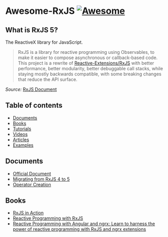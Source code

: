 # Awesome-RxJS [![Awesome](https://cdn.rawgit.com/sindresorhus/awesome/d7305f38d29fed78fa85652e3a63e154dd8e8829/media/badge.svg)](https://github.com/sindresorhus/awesome)

## What is RxJS 5?

The ReactiveX library for JavaScript.

> RxJS is a library for reactive programming using Observables, to make it easier to compose asynchronous or callback-based code. This project is a rewrite of [Reactive-Extensions/RxJS](https://github.com/Reactive-Extensions/RxJS) with better performance, better modularity, better debuggable call stacks, while staying mostly backwards compatible, with some breaking changes that reduce the API surface.

_Source:_ [RxJS Document](http://reactivex.io/rxjs/)

## Table of contents

* [Documents](#documents)
* [Books](#books)
* [Tutorials](#tutorials)
* [Videos](#videos)
* [Articles](#articles)
* [Examples](#examples)

## Documents
* [Official Document](http://reactivex.io/rxjs)
* [Migrating from RxJS 4 to 5](https://github.com/ReactiveX/rxjs/blob/master/MIGRATION.md)
* [Operator Creation](https://github.com/ReactiveX/rxjs/blob/master/doc/operator-creation.md)

## Books

* [RxJS in Action](https://www.manning.com/books/rxjs-in-action)
* [Reactive Programming with RxJS](https://pragprog.com/book/smreactjs/reactive-programming-with-rxjs)
* [Reactive Programming with Angular and ngrx: Learn to harness the power of reactive programming with RxJS and ngrx extensions](http://www.apress.com/cn/book/9781484226193)
